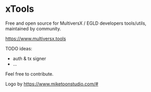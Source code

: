# xTools

Free and open source for MultiversX / EGLD developers tools/utils, maintained by community.

https://www.multiversx.tools

TODO ideas:
- auth & tx signer
- ...

Feel free to contribute.

Logo by https://www.miketoonstudio.com/#